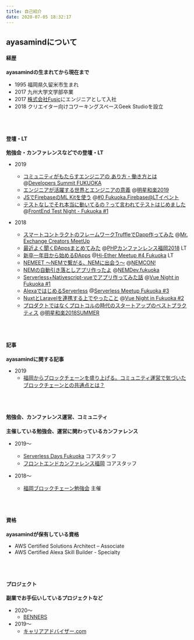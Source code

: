 ```yaml
---
title: 自己紹介
date: 2020-07-05 18:32:17
---
```

## ayasamindについて


#### 経歴
**ayasamindの生まれてから現在まで**

- 1995 福岡県久留米市生まれ
- 2017 九州大学文学部卒業
- 2017 [株式会社Fusic](https://fusic.co.jp)にエンジニアとして入社
- 2018 クリエイター向けコワーキングスペースGeek Studioを設立

<br />
<br />

#### 登壇・LT
**勉強会・カンファレンスなどでの登壇・LT**

- 2019
    - [コミュニティがもたらすエンジニアの あり方・働き方とは](https://speakerdeck.com/ayasamind/komiyuniteigamotarasuenziniafalse-arifang-dong-kifang-toha) @[Developers Summit FUKUOKA](https://event.shoeisha.jp/devsumi/20190829)
    - [エンジニアが活躍する世界とエンジニアの意義](https://myojowaraku.net/2019fw) @[明星和楽2019](https://myojowaraku.net/2019fw)
    - [JSでFirebaseのML Kitを使う](https://speakerdeck.com/ayasamind/jsdefirebasefalseml-kitwoshi-u) @[#0 Fukuoka.Firebase@LTイベント](https://fukuokafirebase.connpass.com/event/114251/)
    - [テストなしでそれ本当に動いてるの？って言われてテストはじめました](https://speakerdeck.com/ayasamind/tesutonasidesoredong-iterufalse-tuteyan-waretetesutohazimemasita) @[FrontEnd Test Night - Fukuoka #1](https://ffs.connpass.com/event/112930/)

- 2018
    - [スマートコントラクトのフレームワークTruffleでDapp作ってみた](https://ayasamind.github.io/slides/20180204/mrexchange_creaters_meetup/) @[Mr. Exchange Creators MeetUp](https://mr-exchange.connpass.com/event/77028/)
    - [最近よく聞くÐAppsまとめてみた](https://speakerdeck.com/ayasamind/phpkanhuarensufu-gang-2018-zui-jin-yokuwen-kudappsmatometemita) @[PHPカンファンレンス福岡2018](https://phpcon.fukuoka.jp/2018/) LT
    - [新卒一年目から始めるÐApps](https://speakerdeck.com/ayasamind/xin-zu-nian-mu-karashi-merudapps) @[Hi-Ether Meetup #4 Fukuoka](https://techplay.jp/event/668228) LT
    - [NEMEET 〜NEMで繋がる、NEMに出会う〜](https://speakerdeck.com/ayasamind/nemeet) @[NEMCON!](https://nemcafe.jp/nemcon/)
    - [NEMの自動引き落としアプリ作ったよ](https://speakerdeck.com/ayasamind/nemdevhuresen) @[NEMDev.fukuoka](https://connpass.com/event/91660/)
    - [Serverless+Nativescript-vueでアプリ作ってみた話](https://speakerdeck.com/ayasamind/vuenight) @[Vue Night in Fukuoka #1](https://cdg.connpass.com/event/91858/)
    - [AlexaではじめるServerless](https://speakerdeck.com/ayasamind/alexakarahazimeruserverless) @[Serverless Meetup Fukuoka #3](https://serverless.connpass.com/event/102585/)
    - [NuxtとLaravelを連携する上でやったこと](https://speakerdeck.com/ayasamind/nuxttolaravelwolian-xi-surushang-deyatutakoto) @[Vue Night in Fukuoka #2](https://v-fukuoka.connpass.com/event/113123/)
    - [プロダクトではなくプロトコルの時代のスタートアップのベストプラクティス](https://myojowaraku.net/2018fw/timetable/9163) @[明星和楽2018SUMMER](https://myojowaraku.net/2018fw)

<br />
<br />

#### 記事
**ayasamindに関する記事**

- 2019
    - [福岡からブロックチェーンを盛り上げる。コミュニティ運営で気づいたブロックチェーンとの共通点とは？](https://withb.co.jp/contents/7510/)

<br />
<br />

#### 勉強会、カンファレンス運営、コミュニティ
**主催している勉強会、運営に関わっているカンファレンス**

- 2019〜
    - [Serverless Days Fukuoka](https://fukuoka.serverlessdays.io/) コアスタッフ
    - [フロントエンドカンファレンス福岡](https://frontend-conf.fukuoka.jp/) コアスタッフ

- 2018〜
    - [福岡ブロックチェーン勉強会](https://gbec.connpass.com/) 主催

<br />
<br />

#### 資格
**ayasamindが保有している資格**

- AWS Certified Solutions Architect – Associate
- AWS Certified Alexa Skill Builder - Specialty

<br />
<br />

#### プロジェクト
**副業でお手伝いしているプロジェクトなど**

- 2020〜
    - [BENNERS](https://www.benners.co.jp/)
- 2019〜
    - [キャリアアドバイザー.com](https://www.ca-com.life/)